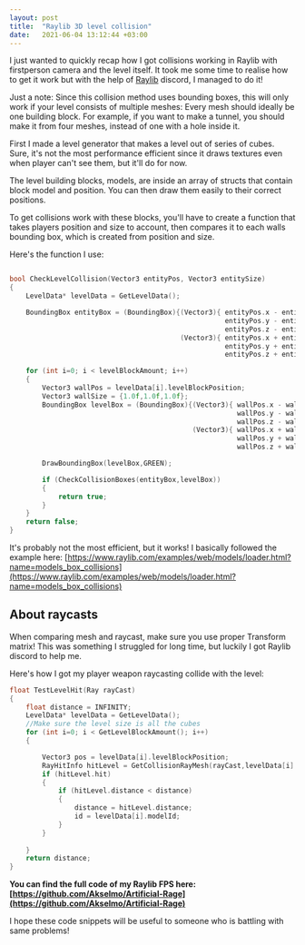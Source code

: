 ```yaml
---
layout: post
title:  "Raylib 3D level collision"
date:   2021-06-04 13:12:44 +03:00
---
```


I just wanted to quickly recap how I got collisions working in Raylib with firstperson camera and the level itself. It took me some time to realise how to get it work but with the help of [Raylib](https://raylib.com) discord, I managed to do it!

Just a note: Since this collision method uses bounding boxes, this will only work if your level consists of multiple meshes: Every mesh should ideally be one building block. For example, if you want to make a tunnel, you should make it from four meshes, instead of one with a hole inside it.

First I made a level generator that makes a level out of series of cubes. Sure, it's not the most performance efficient since it draws textures even when player can't see them, but it'll do for now.

The level building blocks, models, are inside an array of structs that contain block model and position. You can then draw them easily to their correct positions.

To get collisions work with these blocks, you'll have to create a function that takes players position and size to account, then compares it to each walls bounding box, which is created from position and size.

Here's the function I use:


```c

bool CheckLevelCollision(Vector3 entityPos, Vector3 entitySize)
{
    LevelData* levelData = GetLevelData();

    BoundingBox entityBox = (BoundingBox){(Vector3){ entityPos.x - entitySize.x/2,
                                                     entityPos.y - entitySize.y/2,
                                                     entityPos.z - entitySize.z/2 },
                                          (Vector3){ entityPos.x + entitySize.x/2,
                                                     entityPos.y + entitySize.y/2,
                                                     entityPos.z + entitySize.z/2 }};

    for (int i=0; i < levelBlockAmount; i++)
    {
        Vector3 wallPos = levelData[i].levelBlockPosition;
        Vector3 wallSize = {1.0f,1.0f,1.0f};
        BoundingBox levelBox = (BoundingBox){(Vector3){ wallPos.x - wallSize.x/2,
                                                        wallPos.y - wallSize.y/2,
                                                        wallPos.z - wallSize.z/2 },
                                             (Vector3){ wallPos.x + wallSize.x/2,
                                                        wallPos.y + wallSize.y/2,
                                                        wallPos.z + wallSize.z/2 }};

        DrawBoundingBox(levelBox,GREEN);

        if (CheckCollisionBoxes(entityBox,levelBox))
        {
            return true;
        } 
    }
    return false;
}
```

It's probably not the most efficient, but it works! I basically followed the example here: [https://www.raylib.com/examples/web/models/loader.html?name=models_box_collisions](https://www.raylib.com/examples/web/models/loader.html?name=models_box_collisions)

## About raycasts

When comparing mesh and raycast, make sure you use proper Transform matrix! This was something I struggled for long time, but luckily I got Raylib discord to help me.

Here's how I got my player weapon raycasting collide with the level: 

```c
float TestLevelHit(Ray rayCast)
{
    float distance = INFINITY;
    LevelData* levelData = GetLevelData();
    //Make sure the level size is all the cubes
    for (int i=0; i < GetLevelBlockAmount(); i++)
    {

        Vector3 pos = levelData[i].levelBlockPosition;
        RayHitInfo hitLevel = GetCollisionRayMesh(rayCast,levelData[i].levelBlockModel.meshes[0],MatrixTranslate(pos.x,pos.y,pos.z));
        if (hitLevel.hit)
        {
            if (hitLevel.distance < distance)
            {
                distance = hitLevel.distance;
                id = levelData[i].modelId;
            }
        } 
        
    }
    return distance;
}
```

**You can find the full code of my Raylib FPS here: [https://github.com/Akselmo/Artificial-Rage](https://github.com/Akselmo/Artificial-Rage)**

I hope these code snippets will be useful to someone who is battling with same problems! 